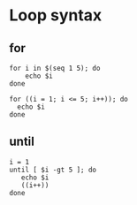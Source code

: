 # Loop syntax

## for
```
for i in $(seq 1 5); do
    echo $i
done
```

```
for ((i = 1; i <= 5; i++)); do
  echo $i
done
```


## until
```
i = 1 
until [ $i -gt 5 ]; do
   echo $i
   ((i++))
done
```
